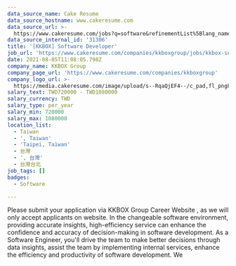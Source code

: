 ```yaml
---
data_source_name: Cake Resume
data_source_hostname: www.cakeresume.com
data_source_url: >-
  https://www.cakeresume.com/jobs?q=software&refinementList%5Blang_name%5D%5B0%5D=English&refinementList%5Bsalary_type%5D=per_year&range%5Bsalary_range%5D%5Bmin%5D=1000000&page=2
data_source_internal_id: '31306'
title: '[KKBOX] Software Developer'
job_url: 'https://www.cakeresume.com/companies/kkboxgroup/jobs/kkbox-software-developer'
date: 2021-08-05T11:08:05.798Z
company_name: KKBOX Group
company_page_url: 'https://www.cakeresume.com/companies/kkboxgroup'
company_logo_url: >-
  https://media.cakeresume.com/image/upload/s--RqaQjEF4--/c_pad,fl_png8,h_200,w_200/v1604375754/f9qlpok430hwd4k1zx95.png
salary_text: TWD720000 - TWD1080000
salary_currency: TWD
salary_type: per_year
salary_min: 720000
salary_max: 1080000
location_list:
  - Taiwan
  - ', Taiwan'
  - 'Taipei, Taiwan'
  - 台灣
  - ', 台灣'
  - 台灣台北
job_tags: []
badges:
  - Software

---
```


Please submit your application via KKBOX Group Career Website , as we will only accept applicants on website. In the changeable software environment, providing accurate insights, high-efficiency service can enhance the confidence and accuracy of decision-making in software development. As a Software Engineer, you'll drive the team to make better decisions through data insights, assist the team by implementing internal services, enhance the efficiency and productivity of software development. We 